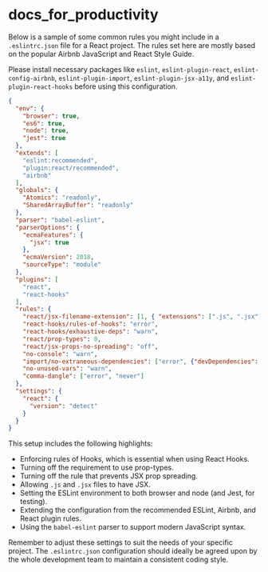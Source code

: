 # docs_for_productivity

Below is a sample of some common rules you might include in a `.eslintrc.json` file for a React project. The rules set here are mostly based on the popular Airbnb JavaScript and React Style Guide.

Please install necessary packages like `eslint`, `eslint-plugin-react`, `eslint-config-airbnb`, `eslint-plugin-import`, `eslint-plugin-jsx-a11y`, and `eslint-plugin-react-hooks` before using this configuration.

```json
{
  "env": {
    "browser": true,
    "es6": true,
    "node": true,
    "jest": true
  },
  "extends": [
    "eslint:recommended",
    "plugin:react/recommended",
    "airbnb"
  ],
  "globals": {
    "Atomics": "readonly",
    "SharedArrayBuffer": "readonly"
  },
  "parser": "babel-eslint",
  "parserOptions": {
    "ecmaFeatures": {
      "jsx": true
    },
    "ecmaVersion": 2018,
    "sourceType": "module"
  },
  "plugins": [
    "react",
    "react-hooks"
  ],
  "rules": {
    "react/jsx-filename-extension": [1, { "extensions": [".js", ".jsx"] }],
    "react-hooks/rules-of-hooks": "error",
    "react-hooks/exhaustive-deps": "warn",
    "react/prop-types": 0,
    "react/jsx-props-no-spreading": "off",
    "no-console": "warn",
    "import/no-extraneous-dependencies": ["error", {"devDependencies": true}],
    "no-unused-vars": "warn",
    "comma-dangle": ["error", "never"]
  },
  "settings": {
    "react": {
      "version": "detect"
    }
  }
}
```

This setup includes the following highlights:

- Enforcing rules of Hooks, which is essential when using React Hooks.
- Turning off the requirement to use prop-types.
- Turning off the rule that prevents JSX prop spreading.
- Allowing `.js` and `.jsx` files to have JSX.
- Setting the ESLint environment to both browser and node (and Jest, for testing).
- Extending the configuration from the recommended ESLint, Airbnb, and React plugin rules.
- Using the `babel-eslint` parser to support modern JavaScript syntax.

Remember to adjust these settings to suit the needs of your specific project. The `.eslintrc.json` configuration should ideally be agreed upon by the whole development team to maintain a consistent coding style.

